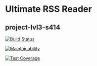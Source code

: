 # Ultimate RSS Reader
## project-lvl3-s414

[![Build Status](https://travis-ci.com/amd-9/project-lvl3-s414.svg?branch=master)](https://travis-ci.com/amd-9/project-lvl3-s414)

[![Maintainability](https://api.codeclimate.com/v1/badges/904b6c06d031f6b1456b/maintainability)](https://codeclimate.com/github/amd-9/project-lvl3-s414/maintainability)

[![Test Coverage](https://api.codeclimate.com/v1/badges/904b6c06d031f6b1456b/test_coverage)](https://codeclimate.com/github/amd-9/project-lvl3-s414/test_coverage)